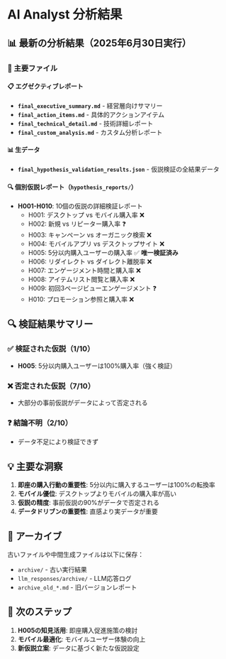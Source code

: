 # AI Analyst 分析結果

## 📊 最新の分析結果（2025年6月30日実行）

### 🎯 主要ファイル

#### 📋 エグゼクティブレポート
- **`final_executive_summary.md`** - 経営層向けサマリー
- **`final_action_items.md`** - 具体的アクションアイテム
- **`final_technical_detail.md`** - 技術詳細レポート
- **`final_custom_analysis.md`** - カスタム分析レポート

#### 📊 生データ
- **`final_hypothesis_validation_results.json`** - 仮説検証の全結果データ

#### 🔍 個別仮説レポート（`hypothesis_reports/`）
- **H001-H010**: 10個の仮説の詳細検証レポート
  - H001: デスクトップ vs モバイル購入率 ❌
  - H002: 新規 vs リピーター購入率 ❓
  - H003: キャンペーン vs オーガニック検索 ❌
  - H004: モバイルアプリ vs デスクトップサイト ❌
  - H005: 5分以内購入ユーザーの購入率 ✅ **唯一検証済み**
  - H006: リダイレクト vs ダイレクト離脱率 ❌
  - H007: エンゲージメント時間と購入率 ❌
  - H008: アイテムリスト閲覧と購入率 ❌
  - H009: 初回3ページビューエンゲージメント ❓
  - H010: プロモーション参照と購入率 ❌

## 🔍 検証結果サマリー

### ✅ 検証された仮説（1/10）
- **H005**: 5分以内購入ユーザーは100%購入率（強く検証）

### ❌ 否定された仮説（7/10）
- 大部分の事前仮説がデータによって否定される

### ❓ 結論不明（2/10）
- データ不足により検証できず

## 💡 主要な洞察

1. **即座の購入行動の重要性**: 5分以内に購入するユーザーは100%の転換率
2. **モバイル優位**: デスクトップよりモバイルの購入率が高い
3. **仮説の精度**: 事前仮説の90%がデータで否定される
4. **データドリブンの重要性**: 直感より実データが重要

## 📂 アーカイブ

古いファイルや中間生成ファイルは以下に保存：
- `archive/` - 古い実行結果
- `llm_responses/archive/` - LLM応答ログ
- `archive_old_*.md` - 旧バージョンレポート

## 🚀 次のステップ

1. **H005の知見活用**: 即座購入促進施策の検討
2. **モバイル最適化**: モバイルユーザー体験の向上
3. **新仮説立案**: データに基づく新たな仮説設定